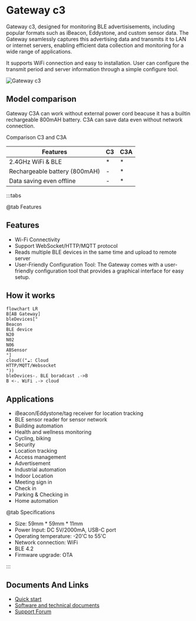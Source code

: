 # Gateway c3 #

Gateway c3, designed for monitoring BLE advertisisements, including popular formats such as iBeacon, Eddystone, and custom sensor data. The Gateway seamlessly captures this advertising data and transmits it to LAN or internet servers, enabling efficient data collection and monitoring for a wide range of applications.

It supports WiFi connection and easy to installation. User can configure the transmit period and server information through a simple configure tool.

![Gateway c3](https://i1.aprbrother.com/gw-c3.jpg-640.jpg)

## Model comparison ##

Gateway C3A can work without external power cord beacuse it has a builtin rechargeable 800mAH battery. C3A can save data even without network connection.

Comparison C3 and C3A

| Features                       | C3 | C3A  |
| ------------------------------ | -- | ---- |
| 2.4GHz WiFi & BLE              | *  | *    |
| Rechargeable battery (800mAH)  | -  | *    |
| Data saving even offline       | -  | *    |

:::tabs

@tab Features

## Features

- Wi-Fi Connectivity
- Support WebSocket/HTTP/MQTT protocol
- Reads multiple BLE devices in the same time and upload to remote server
- User-Friendly Configuration Tool: The Gateway comes with a user-friendly configuration tool that provides a graphical interface for easy setup.

## How it works ##

```mermaid
flowchart LR
B[AB Gateway]
bleDevices["
Beacon
BLE device
N20
N02
N06
ABSensor
"]
cloud(("☁️: Cloud
HTTP/MQTT/Websocket
"))
bleDevices-. BLE boradcast .->B
B <-. WiFi .-> cloud
```
## Applications

- iBeacon/Eddystone/tag receiver for location tracking
- BLE sensor reader for sensor network
- Building automation
- Health and wellness monitoring
- Cycling, biking
- Security
- Location tracking
- Access management
- Advertisement
- Industrial automation
- Indoor Location
- Meeting sign in
- Check in
- Parking & Checking in
- Home automation

@tab Specifications


- Size: 59mm * 59mm * 11mm
- Power Input: DC 5V/2000mA, USB-C port
- Operating temperature: -20'C to 55'C
- Network connection: WiFi
- BLE 4.2
- Firmware upgrade: OTA

:::

## Documents And Links ##

- [Quick start](gwc3/quickstart.md)
- [Software and technical documents](gwc3/tech.md)
- [Support Forum](https://bbs.aprbrother.com/c/wifi)
